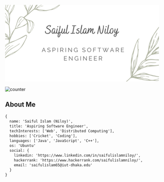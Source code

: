 <p align="center">
  <img   src="https://raw.githubusercontent.com/saiful-islam-niloy/saiful-islam-niloy/main/banner-aspiring-software-engineer.png">
</p>

 ![counter](https://enysjckrtpbswql.m.pipedream.net)

## About Me
```
{
  name: 'Saiful Islam (Niloy)',
  title: 'Aspiring Software Engineer',
  techInterests: ['Web', 'Distributed Computing'],
  hobbies: ['Cricket', 'Coding'],
  languages: ['Java', 'JavaScript', 'C++'],
  os: 'Ubuntu'
  social: {
    linkedin: 'https://www.linkedin.com/in/saifulislamniloy/',
    hackerrank: 'https://www.hackerrank.com/saifulislamniloy/',
    email: 'saifulislam65@iut-dhaka.edu'
  }
}
```
